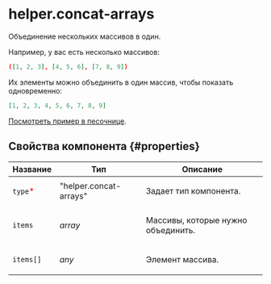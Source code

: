 # helper.concat-arrays

Объединение нескольких массивов в один.

Например, у вас есть несколько массивов:

```json
([1, 2, 3], [4, 5, 6], [7, 8, 9])
```

Их элементы можно объединить в один массив, чтобы показать одновременно:

```json
[1, 2, 3, 4, 5, 6, 7, 8, 9]
```

[Посмотреть пример в песочнице](https://clck.ru/QRfHv).

## Свойства компонента {#properties}

| Название                                 | Тип                    | Описание                                  |
| ---------------------------------------- | ---------------------- | ----------------------------------------- |
| `type`<span style="color: red">\*</span> | "helper.concat-arrays" | <p>Задает тип компонента.</p>             |
| `items`                                  | _array_                | <p>Массивы, которые нужно объединить.</p> |
| `items[]`                                | _any_                  | <p>Элемент массива.</p>                   |
